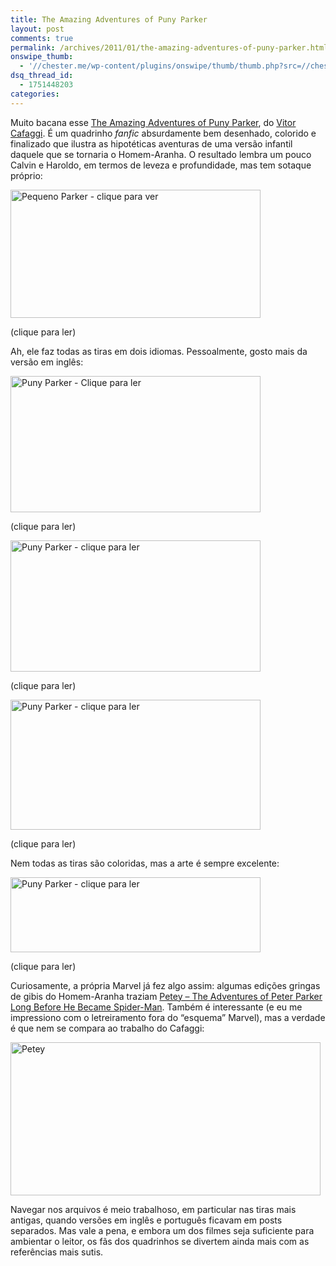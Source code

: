 ```yaml
---
title: The Amazing Adventures of Puny Parker
layout: post
comments: true
permalink: /archives/2011/01/the-amazing-adventures-of-puny-parker.html/
onswipe_thumb:
  - '//chester.me/wp-content/plugins/onswipe/thumb/thumb.php?src=//chester.me/wp-content/uploads/2011/01/parker32fim2.jpg&amp;w=600&amp;h=800&amp;zc=1&amp;q=75&amp;f=0'
dsq_thread_id:
  - 1751448203
categories:
---
```

Muito bacana esse [The Amazing Adventures of Puny Parker][1], do [Vitor Cafaggi][2]. É um quadrinho *fanfic* absurdamente bem desenhado, colorido e finalizado que ilustra as hipotéticas aventuras de uma versão infantil daquele que se tornaria o Homem-Aranha. O resultado lembra um pouco Calvin e Haroldo, em termos de leveza e profundidade, mas tem sotaque próprio:

<div id="attachment_5863" class="wp-caption aligncenter" style="width: 410px">
  <a href="http://1.bp.blogspot.com/_UWGA_XBteM4/SJsur6Mo7dI/AAAAAAAAABw/KQZpZCRNohg/s1600-h/parker1+port.jpg"><img class="size-full wp-image-5863" title="Pequeno Parker - clique para ver" src="//chester.me/wp-content/uploads/2011/01/parker1-port.jpg" alt="Pequeno Parker - clique para ver" width="400" height="205" /></a><p class="wp-caption-text">
    (clique para ler)
  </p>
</div>

Ah, ele faz todas as tiras em dois idiomas. Pessoalmente, gosto mais da versão em inglês:

<div id="attachment_5865" class="wp-caption aligncenter" style="width: 410px">
  <a href="http://3.bp.blogspot.com/_UWGA_XBteM4/S-ys7-SRaAI/AAAAAAAAAuE/Ac-SERGkSEc/s1600/parker94fim.jpg"><img class="size-full wp-image-5865 " title="Puny Parker - Clique para ler" src="//chester.me/wp-content/uploads/2011/01/parker94fim.jpg" alt="Puny Parker - Clique para ler" width="400" height="218" /></a><p class="wp-caption-text">
    (clique para ler)
  </p>
</div>

<div id="attachment_5866" class="wp-caption aligncenter" style="width: 410px">
  <a href="http://3.bp.blogspot.com/_UWGA_XBteM4/SUz3HuByOoI/AAAAAAAAANY/AbU6AZVPXHc/s1600-h/parker29op2.jpg"><img class="size-full wp-image-5866" title="Puny Parker - clique para ler" src="//chester.me/wp-content/uploads/2011/01/parker29op2.jpg" alt="Puny Parker - clique para ler" width="400" height="210" /></a><p class="wp-caption-text">
    (clique para ler)
  </p>
</div>

<div id="attachment_5867" class="wp-caption aligncenter" style="width: 410px">
  <a href="http://4.bp.blogspot.com/_UWGA_XBteM4/SQ-pjHj-MfI/AAAAAAAAAIY/j1S_c727Uq8/s1600-h/parker21fim.jpg"><img class="size-full wp-image-5867" title="Puny Parker - clique para ler" src="//chester.me/wp-content/uploads/2011/01/parker21fim.jpg" alt="Puny Parker - clique para ler" width="400" height="208" /></a><p class="wp-caption-text">
    (clique para ler)
  </p>
</div>

Nem todas as tiras são coloridas, mas a arte é sempre excelente:

<div id="attachment_5870" class="wp-caption aligncenter" style="width: 410px">
  <a href="http://2.bp.blogspot.com/_UWGA_XBteM4/SWdqLUkP00I/AAAAAAAAAOI/ydopJUtrl4c/s1600-h/parker32fim.jpg"><img class="size-full wp-image-5870" title="Puny Parker - clique para ler" src="//chester.me/wp-content/uploads/2011/01/parker32fim2.jpg" alt="Puny Parker - clique para ler" width="400" height="120" /></a><p class="wp-caption-text">
    (clique para ler)
  </p>
</div>

Curiosamente, a própria Marvel já fez algo assim: algumas edições gringas de gibis do Homem-Aranha traziam [Petey &#8211; The Adventures of Peter Parker Long Before He Became Spider-Man][3]. Também é interessante (e eu me impressiono com o letreiramento fora do &#8220;esquema&#8221; Marvel), mas a verdade é que nem se compara ao trabalho do Cafaggi:

[<img class="aligncenter size-full wp-image-5862" title="Petey" src="//chester.me/wp-content/uploads/2011/01/petey.jpg" alt="Petey" width="496" height="245" />][4]

Navegar nos arquivos é meio trabalhoso, em particular nas tiras mais antigas, quando versões em inglês e português ficavam em posts separados. Mas vale a pena, e embora um dos filmes seja suficiente para ambientar o leitor, os fãs dos quadrinhos se divertem ainda mais com as referências mais sutis.

 [1]: http://punyparker.blogspot.com
 [2]: http://twitter.com/vitorcafaggi
 [3]: http://www.hembeck.com/Petey.htm
 [4]: http://scans-daily.dreamwidth.org/2640585.html
